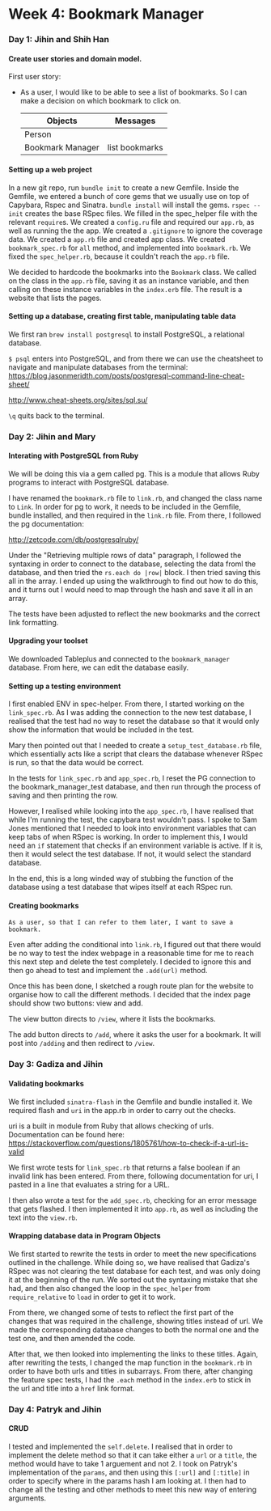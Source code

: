 # Week 4: Bookmark Manager

### Day 1: Jihin and Shih Han

#### Create user stories and domain model.

First user story:

- As a user, I would like to be able to see a list of bookmarks.
  So I can make a decision on which bookmark to click on.

  Objects | Messages
  -----------|-----------
  Person |
  Bookmark Manager | list bookmarks

#### Setting up a web project

In a new git repo, run `bundle init` to create a new Gemfile. Inside the Gemfile, we entered a bunch of core gems that we usually use on top of Capybara, Rspec and Sinatra.
`bundle install` will install the gems.
`rspec --init` creates the base RSpec files.
We filled in the spec_helper file with the relevant `require`s.
We created a `config.ru` file and required our `app.rb`, as well as running the the app.
We created a `.gitignore` to ignore the coverage data.
We created a `app.rb` file and created app class.
We created `bookmark_spec.rb` for `all` method, and implemented into `bookmark.rb`.
We fixed the `spec_helper.rb`, because it couldn't reach the `app.rb` file.

We decided to hardcode the bookmarks into the `Bookmark` class. We called on the class in the `app.rb` file, saving it as an instance variable, and then calling on these instance variables in the `index.erb` file.
The result is a website that lists the pages.


#### Setting up a database, creating first table, manipulating table data

We first ran `brew install postgresql` to install PostgreSQL, a relational database.

`$ psql` enters into PostgreSQL, and from there we can use the cheatsheet to navigate and manipulate databases from the terminal:
https://blog.jasonmeridth.com/posts/postgresql-command-line-cheat-sheet/

http://www.cheat-sheets.org/sites/sql.su/

`\q` quits back to the terminal.

### Day 2: Jihin and Mary

#### Interating with PostgreSQL from Ruby

We will be doing this via a gem called pg. This is a module that allows Ruby programs to interact with PostgreSQL database.

I have renamed the `bookmark.rb` file to `link.rb`, and changed the class name to `Link`.
In order for pg to work, it needs to be included in the Gemfile, bundle installed, and then required in the `link.rb` file. From there, I followed the pg documentation:

http://zetcode.com/db/postgresqlruby/

Under the "Retrieving multiple rows of data" paragraph, I followed the syntaxing in order to connect to the database, selecting the data froml the database, and then tried the `rs.each do |row|` block. I then tried saving this all in the array. I ended up using the walkthrough to find out how to do this, and it turns out I would need to map through the hash and save it all in an array.

The tests have been adjusted to reflect the new bookmarks and the correct link formatting.

#### Upgrading your toolset

We downloaded Tableplus and connected to the `bookmark_manager` database. From here, we can edit the database easily.


#### Setting up a testing environment

I first enabled ENV in spec-helper. From there, I started working on the `link_spec.rb`. As I was adding the connection to the new test database, I realised that the test had no way to reset the database so that it would only show the information that would be included in the test.

Mary then pointed out that I needed to create a `setup_test_database.rb` file, which essentially acts like a script that clears the database whenever RSpec is run, so that the data would be correct.

In the tests for `link_spec.rb` and `app_spec.rb`, I reset the PG connection to the bookmark_manager_test database, and then run through the process of saving and then printing the row.

However, I realised while looking into the `app_spec.rb`, I have realised that while I'm running the test, the capybara test wouldn't pass. I spoke to Sam Jones mentioned that I needed to look into environment variables that can keep tabs of when RSpec is working. In order to implement this, I would need an `if` statement that checks if an environment variable is active. If it is, then it would select the test database. If not, it would select the standard database.

In the end, this is a long winded way of stubbing the function of the database using a test database that wipes itself at each RSpec run.

#### Creating bookmarks

```
As a user, so that I can refer to them later, I want to save a bookmark.
```

Even after adding the conditional into `link.rb`, I figured out that there would be no way to test the index webpage in a reasonable time for me to reach this next step and delete the test completely.
I decided to ignore this and then go ahead to test and implement the `.add(url)` method.

Once this has been done, I sketched a rough route plan for the website to organise how to call the different methods. I decided that the index page should show two buttons: view and add.

The view button directs to `/view`, where it lists the bookmarks.

The add button directs to `/add`, where it asks the user for a bookmark. It will post into `/adding` and then redirect to `/view`.

### Day 3: Gadiza and Jihin

#### Validating bookmarks

We first included `sinatra-flash` in the Gemfile and bundle installed it. We required flash and `uri` in the app.rb in order to carry out the checks.

uri is a built in module from Ruby that allows checking of urls. Documentation can be found here:
https://stackoverflow.com/questions/1805761/how-to-check-if-a-url-is-valid

We first wrote tests for `link_spec.rb` that returns a false boolean if an invalid link has been entered. From there, following documentation for uri, I pasted in a line that evaluates a string for a URL.

I then also wrote a test for the `add_spec.rb`, checking for an error message that gets flashed. I then implemented it into `app.rb`, as well as including the text into the `view.rb`.

#### Wrapping database data in Program Objects

We first started to rewrite the tests in order to meet the new specifications outlined in the challenge.  While doing so, we have realised that Gadiza's RSpec was not clearing the test database for each test, and was only doing it at the beginning of the run. We sorted out the syntaxing mistake that she had, and then also changed the loop in the `spec_helper` from `require_relative` to `load` in order to get it to work.

From there, we changed some of tests to reflect the first part of the changes that was required in the challenge, showing titles instead of url. We made the corresponding database changes to both the normal one and the test one, and then amended the code.

After that, we then looked into implementing the links to these titles. Again, after rewriting the tests, I changed the map function in the `bookmark.rb` in order to have both urls and titles in subarrays. From there, after changing the feature spec tests, I had the `.each` method in the `index.erb` to stick in the url and title into a `href` link format.

### Day 4: Patryk and Jihin

#### CRUD

I tested and implemented the `self.delete`. I realised that in order to implement the delete method so that it can take either a `url` or a `title`, the method would have to take 1 arguement and not 2. I took on Patryk's implementation of the `params`, and then using this `[:url]` and `[:title]` in order to specify where in the params hash I am looking at. I then had to change all the testing and other methods to meet this new way of entering arguments.
